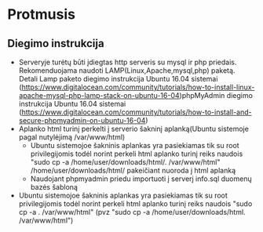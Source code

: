 # Protmusis


## Diegimo instrukcija

+ Serveryje turėtų būti įdiegtas http serveris su mysql ir php priedais. Rekomenduojama naudoti LAMP(Linux,Apache,mysql,php) paketą. Detali Lamp paketo diegimo instrukcija Ubuntu 16.04 sistemai (https://www.digitalocean.com/community/tutorials/how-to-install-linux-apache-mysql-php-lamp-stack-on-ubuntu-16-04)phpMyAdmin diegimo instrukcija Ubuntu 16.04 sistemai
(https://www.digitalocean.com/community/tutorials/how-to-install-and-secure-phpmyadmin-on-ubuntu-16-04)
+ Aplanko html turinį perkelti į serverio šakninį aplanką(Ubuntu sistemoje pagal nutylėjimą /var/www/html)
  * Ubuntu sistemojoe šakninis aplankas yra pasiekiamas tik su root privilegijomis todėl norint perkeli html aplanko turinį reiks naudois "sudo cp -a /home/user/downloads/html/. /var/www/html" /home/user/downloads/html/ pakeičiant nuoroda į html aplanką
  * Naudojant phpmyadmin priedu importuoti į serverį info.sql duomenų bazės šabloną
+ Ubuntu sistemojoe šakninis aplankas yra pasiekiamas tik su root privilegijomis todėl norint perkeli html aplanko turinį reiks naudois "sudo cp -a <html aplanko nuoroda>. /var/www/html" (pvz "sudo cp -a /home/user/downloads/html. /var/www/html")
